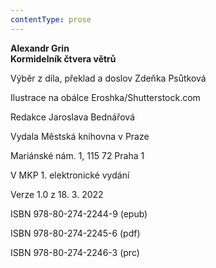 ```yaml
---
contentType: prose
---
```


**Alexandr Grin  
Kormidelník čtvera větrů**

Výběr z díla, překlad a doslov Zdeňka Psůtková

  

Ilustrace na obálce Eroshka/Shutterstock.com

  

Redakce Jaroslava Bednářová

Vydala Městská knihovna v Praze

  

Mariánské nám. 1, 115 72 Praha 1

V MKP 1. elektronické vydání

  

Verze 1.0 z 18. 3. 2022

ISBN 978-80-274-2244-9 (epub)

  

ISBN 978-80-274-2245-6 (pdf)

  

ISBN 978-80-274-2246-3 (prc)
